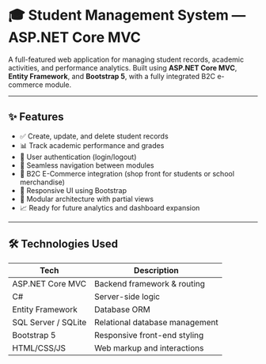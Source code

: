 
# 🎓 Student Management System — ASP.NET Core MVC
A full-featured web application for managing student records, academic activities, and performance analytics. Built using **ASP.NET Core MVC**, **Entity Framework**, and **Bootstrap 5**, with a fully integrated B2C e-commerce module.

---

## ✨ Features

- ✅ Create, update, and delete student records
- 📊 Track academic performance and grades
- 🔐 User authentication (login/logout)
- 🔄 Seamless navigation between modules
- 🛒 B2C E-Commerce integration (shop front for students or school merchandise)
- 📱 Responsive UI using Bootstrap
- 🧩 Modular architecture with partial views
- 📈 Ready for future analytics and dashboard expansion

---

## 🛠️ Technologies Used

| Tech               | Description                        |
|--------------------|------------------------------------|
| ASP.NET Core MVC   | Backend framework & routing        |
| C#                 | Server-side logic                  |
| Entity Framework   | Database ORM                       |
| SQL Server / SQLite| Relational database management     |
| Bootstrap 5        | Responsive front-end styling       |
| HTML/CSS/JS        | Web markup and interactions        |



